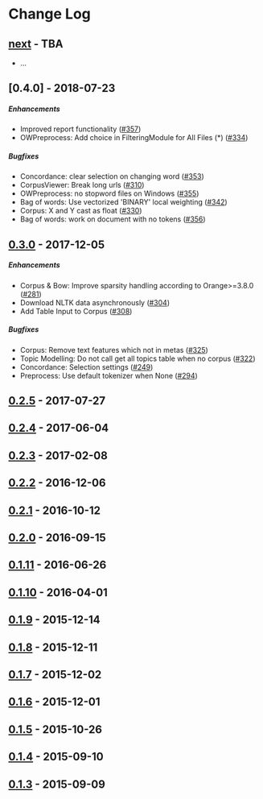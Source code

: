 Change Log
==========

[next] - TBA
------------
* ...


[0.4.0] - 2018-07-23
--------------------
##### Enhancements
* Improved report functionality ([#357](../../pull/357))
* OWPreprocess: Add choice in FilteringModule for All Files (*) ([#334](../../pull/334))

##### Bugfixes
* Concordance: clear selection on changing word ([#353](../../pull/353))
* CorpusViewer: Break long urls ([#310](../../pull/310))
* OWPreprocess: no stopword files on Windows ([#355](../../pull/355))
* Bag of words: Use vectorized 'BINARY' local weighting ([#342](../../pull/342))
* Corpus: X and Y cast as float ([#330](../../pull/330))
* Bag of words: work on document with no tokens ([#356](../../pull/356))


[0.3.0] - 2017-12-05
--------------------
##### Enhancements
* Corpus & Bow: Improve sparsity handling according to Orange>=3.8.0 ([#281](../../pull/281))
* Download NLTK data asynchronously ([#304](../../pull/304))
* Add Table Input to Corpus ([#308](../../pull/308))

##### Bugfixes
* Corpus: Remove text features which not in metas ([#325](../../pull/325))
* Topic Modelling: Do not call get all topics table when no corpus ([#322](../../pull/322))
* Concordance: Selection settings ([#249](../../pull/249))
* Preprocess: Use default tokenizer when None ([#294](../../pull/294))


[0.2.5] - 2017-07-27
--------------------


[0.2.4] - 2017-06-04
--------------------


[0.2.3] - 2017-02-08
--------------------


[0.2.2] - 2016-12-06
--------------------


[0.2.1] - 2016-10-12
--------------------


[0.2.0] - 2016-09-15
--------------------


[0.1.11] - 2016-06-26
--------------------


[0.1.10] - 2016-04-01
--------------------


[0.1.9] - 2015-12-14
--------------------


[0.1.8] - 2015-12-11
--------------------


[0.1.7] - 2015-12-02
--------------------


[0.1.6] - 2015-12-01
--------------------


[0.1.5] - 2015-10-26
--------------------


[0.1.4] - 2015-09-10
--------------------


[0.1.3] - 2015-09-09
--------------------


[next]: https://github.com/biolab/orange3-text/compare/0.3.0...HEAD
[0.3.0]: https://github.com/biolab/orange3-text/compare/0.2.5...0.3.0
[0.2.5]: https://github.com/biolab/orange3-text/compare/0.2.4...0.2.5
[0.2.4]: https://github.com/biolab/orange3-text/compare/0.2.3...0.2.4
[0.2.3]: https://github.com/biolab/orange3-text/compare/0.2.2...0.2.3
[0.2.2]: https://github.com/biolab/orange3-text/compare/0.2.1...0.2.2
[0.2.1]: https://github.com/biolab/orange3-text/compare/0.2.0...0.2.1
[0.2.0]: https://github.com/biolab/orange3-text/compare/0.1.11...0.2.0
[0.1.11]: https://github.com/biolab/orange3-text/compare/0.1.10...0.1.11
[0.1.10]: https://github.com/biolab/orange3-text/compare/0.1.9...0.1.10
[0.1.9]: https://github.com/biolab/orange3-text/compare/0.1.8...0.1.9
[0.1.8]: https://github.com/biolab/orange3-text/compare/0.1.7...0.1.8
[0.1.7]: https://github.com/biolab/orange3-text/compare/0.1.6...0.1.7
[0.1.6]: https://github.com/biolab/orange3-text/compare/0.1.5...0.1.6
[0.1.5]: https://github.com/biolab/orange3-text/compare/0.1.4...0.1.5
[0.1.4]: https://github.com/biolab/orange3-text/compare/0.1.3...0.1.4
[0.1.3]: https://github.com/biolab/orange3-text/commits/0.1.3
